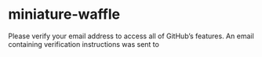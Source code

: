 # miniature-waffle
Please verify your email address to access all of GitHub’s features. An email containing verification instructions was sent to
